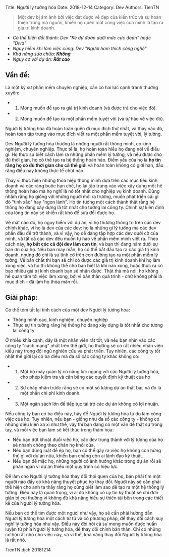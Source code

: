Title: Người lý tưởng hóa 
Date: 2018-12-14
Category: Dev
Authors: TienTN

> Một dev bị ám ảnh bởi việc đạt được vẻ đẹp của kiến trúc và sự hoàn thiện trong mã nguồn, khiến họ quên mất công việc của mình là tạo ra giá trị kinh doanh.

* _Có thể biến đổi thành: Dev "Kẻ dự đoán dưới mức cực đoan" hoặc "Diva"_
* _Nguy hiểm khi làm việc cùng: Dev "Người ham thích công nghệ"_
* _Khả năng sửa chữa: **Không**_
* _Nguy cơ với dự án: **Rất cao**_

## Vấn đề: 

Là một kỹ sư phần mềm chuyên nghiệp, cần có hai lực cạnh tranh thường xuyên:

* 1. Mong muốn để tạo ra giá trị kinh doanh (và được trả cho việc đó).
* 2. Mong muốn để tạo ra một phần mềm tuyệt vời (và tự hào về việc đó).

Người lý tưởng hóa đã hoàn toàn quên đi mục đích thứ nhất, và thay vào đó, hoàn toàn tập trung vào mục đích viết ra một phần mềm tuyệt vời, lý tưởng.

Dev Người lý tưởng hóa thường là những người rất thông minh, có kinh nghiệm, chuyên nghiệp. Thực tế là, họ hoàn toàn hiểu họ đang nói về điều gì. Họ thực sự biết cách làm ra những phần mềm lý tưởng, và nếu được cho đủ thời gian, họ có thể tạo ra hệ thống hoàn hảo. Điểm yếu của họ là **họ tin rằng họ có đủ thời gian cho cả thế giới** và hoàn toàn không có giới hạn, dẫu răng điều này không thực tế chút nào.

Thay vì thực hiện những thỏa hiệp thông minh dựa trên các mục tiêu kinh doanh và các ràng buộc hạn chế, họ lại tập trung vào việc xây dựng một hệ thống hoàn hảo mà họ nghĩ là nó tốt nhất cho nghiệp vụ kinh doanh. Đừng nhầm rằng họ giống với những người mới ra trường, muốn phát triển cái gì đó "tinh xảo" hay "ngon lành". Họ tin tưởng một cách thành thật rằng hệ thống họ đang xây dựng là tốt nhất cho tương lai công ty. Chính sự kiên định của lòng tin này sẽ khiến rất khó để sửa đổi được họ.

Về mặt nào đó, họ nguy hiểm với dự án, vì họ thường thống trị trên các dev chính khác, vì họ là dev của các dev: họ là những gì lý tưởng mà các dev phấn đấu để trở thành, và vì vậy, họ dễ dàng tập hợp các dev dưới cờ của mình, và tất cả các dev đều muốn tự hào về phần mềm mình viết ra. Theo cách này, **họ bắt cóc cả đội dev làm con tin**, và bạn thì đang nằm dưới sự ban ơn của họ. Nếu bạn may mắn, họ có thể bắt đầu tạo ra các giá trị kinh doanh, nhưng đó chỉ là sự tình cờ trên con đường tạo ra một phần mềm lý tưởng. Về bản chất thì bạn sẽ chỉ có được các giá trị kinh doanh khi họ làm xong việc, và họ thì không thể cho bạn biết là khi nào xong, hoặc thực ra có bao nhiêu giá trị kinh doanh bạn sẽ nhận được. Thật thà mà nói, họ không hề quan tâm tới việc làm xong, bởi vì bản thân quá trình - chứ không phải là mục đích - đã làm họ thỏa mãn rồi.

## Giải pháp:
Có thể tóm tắt lại tính cách của một dev Người lý tưởng hóa:
* Thông minh cao, kinh nghiệm, chuyên nghiệp
* Thực sự tin tưởng rằng hệ thống họ đang xây dựng là tốt nhất cho tương lai công ty

Ở nhiều khía cạnh, đây là một nhân viên rất tốt, và nếu bạn nhìn vào các công ty "cách mạng" nhất trên thế giới, họ thường sẽ có rất nhiều nhân viên kiểu này trong đội ngũ nghiên cứu và phát triển. Tuy nhiên, các công ty tốt nhất thế giới lại có ba điều mà đa số các công ty khác không có:

* 1. Một bộ máy quản lý có năng lực ngang với các Người lý tưởng hóa, cho phép kiểm tra và cân bằng các quyết định kỹ thuật của họ
* 2. Sự chấp nhận trước rằng sẽ có một số lượng dự án thất bại, và đó là một phần chi phí kinh doanh.
* 3. Một ngân sách lớn để tiếp tục tài trợ các dự án không có lợi nhuận.

Nếu công ty bạn có ba điều này, hãy để Người lý tưởng hóa tự do làm công việc của họ. Tuy nhiên, nếu bạn - giống như đa số các công ty - không có những điều kiện xa xỉ như thế, vậy thì bạn đang có một vấn đề thật sự trong tay, và mỗi việc bạn làm sẽ kết thúc trong thảm họa:

* Nếu bạn dứt khoát đuổi việc họ, các dev trung thành với lý tưởng của họ sẽ nhanh chóng theo chân họ khỏi cửa.
* Nếu bạn dùng luật để ép họ, bạn có thể gây ra việc họ không còn hứng thú gì với dự án nữa, khiến bạn chẳng còn ai lãnh đạo kỹ thuật.
* Nếu bạn để mặc họ, những người có ảnh hưởng khác trong dự án rồi sẽ phán ngán vì dự án thiếu một quy trình có hiệu lực.

Để làm cho Người lý tưởng hóa thay đổi thói quen của họ, bạn phải tìm một người nào đấy có khả năng thuyết phục họ thay đổi. Người này sẽ cần phải thể hiện cho anh ta thấy rằng họ cũng biết làm sao để tạo ra một hệ thống lý tưởng. Điều này là quan trọng, vì ai đó không có uy tín kỹ thuật sẽ chỉ đơn giản bị coi thường vì không đủ khả năng hiểu sự thiên tài bên trong các thiết kế của Người lý tưởng hóa.

Nếu bạn có thể tìm được một người như vậy, họ sẽ cần phải hướng dẫn Người lý tưởng hóa một cách từ từ và có phương pháp, để thay đổi cách suy nghĩ lý tưởng hóa như vậy. Điều này đòi hỏi cả sự mong muốn được huấn luyện từ phía Người lý tưởng hóa, để thay đổi chính bản thân. Chỉ có những cơ hội rất nhỏ cho việc này, và vì thế, khả năng thay đổi Người lý tưởng hóa là rất nhỏ.

TienTN dịch 20181214


